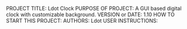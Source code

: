 
PROJECT TITLE: Ldot Clock
PURPOSE OF PROJECT: A GUI based digital clock with customizable background.
VERSION or DATE: 1.10
HOW TO START THIS PROJECT: 
AUTHORS: Ldot
USER INSTRUCTIONS:
